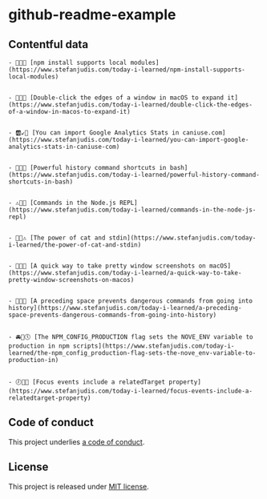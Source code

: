 # github-readme-example

## Contentful data










































<!-- CONTENTFUL_START -->

    - 🙉🏩🎩 [npm install supports local modules](https://www.stefanjudis.com/today-i-learned/npm-install-supports-local-modules)
  

    - 📧😽🍁 [Double-click the edges of a window in macOS to expand it](https://www.stefanjudis.com/today-i-learned/double-click-the-edges-of-a-window-in-macos-to-expand-it)
  

    - 🆎↙️🙋 [You can import Google Analytics Stats in caniuse.com](https://www.stefanjudis.com/today-i-learned/you-can-import-google-analytics-stats-in-caniuse-com)
  

    - 💭🎦👩 [Powerful history command shortcuts in bash](https://www.stefanjudis.com/today-i-learned/powerful-history-command-shortcuts-in-bash)
  

    - ⚠️🚷🐜 [Commands in the Node.js REPL](https://www.stefanjudis.com/today-i-learned/commands-in-the-node-js-repl)
  

    - 👶🎇⚠️ [The power of cat and stdin](https://www.stefanjudis.com/today-i-learned/the-power-of-cat-and-stdin)
  

    - 🎿🍷🐎 [A quick way to take pretty window screenshots on macOS](https://www.stefanjudis.com/today-i-learned/a-quick-way-to-take-pretty-window-screenshots-on-macos)
  

    - 🎴🌂🍊 [A preceding space prevents dangerous commands from going into history](https://www.stefanjudis.com/today-i-learned/a-preceding-space-prevents-dangerous-commands-from-going-into-history)
  

    - 🚘👕🕔 [The NPM_CONFIG_PRODUCTION flag sets the NOVE_ENV variable to production in npm scripts](https://www.stefanjudis.com/today-i-learned/the-npm_config_production-flag-sets-the-nove_env-variable-to-production-in)
  

    - 🕖🚗🍃 [Focus events include a relatedTarget property](https://www.stefanjudis.com/today-i-learned/focus-events-include-a-relatedtarget-property)
  
<!-- CONTENTFUL_END -->
  
  
  
  
  
  
  
  
  
  
  
  
  
  
  
  
  
  
  
  
  
  
  
  
  
  
  
  
  
  
  
  
  
  
  
  
  
  
  
  
  

## Code of conduct

This project underlies [a code of conduct](./CODE-OF-CONDUCT.md).

## License

This project is released under [MIT license](./LICENSE).
